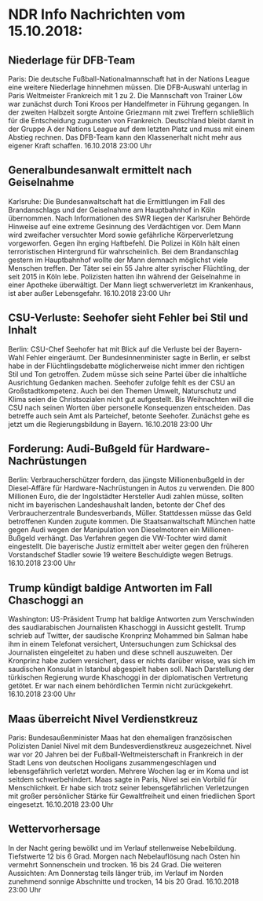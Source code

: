 # NDR Info Nachrichten vom 15.10.2018:


## Niederlage für DFB-Team
Paris: Die deutsche Fußball-Nationalmannschaft hat in der Nations League eine weitere Niederlage hinnehmen müssen. Die DFB-Auswahl unterlag in Paris Weltmeister Frankreich mit 1 zu 2. Die Mannschaft von Trainer Löw war zunächst durch Toni Kroos per Handelfmeter in Führung gegangen. In der zweiten Halbzeit sorgte Antoine Griezmann mit zwei Treffern schließlich für die Entscheidung zugunsten von Frankreich. Deutschland bleibt damit in der Gruppe A der Nations League auf dem letzten Platz und muss mit einem Abstieg rechnen. Das DFB-Team kann den Klassenerhalt nicht mehr aus eigener Kraft schaffen. 16.10.2018 23:00 Uhr 

## Generalbundesanwalt ermittelt nach Geiselnahme
Karlsruhe:		Die Bundesanwaltschaft hat die Ermittlungen im Fall des Brandanschlags und der Geiselnahme am Hauptbahnhof in Köln übernommen. Nach Informationen des SWR liegen der Karlsruher Behörde Hinweise auf eine extreme Gesinnung des Verdächtigen vor. Dem Mann wird zweifacher versuchter Mord sowie gefährliche Körperverletzung vorgeworfen. Gegen ihn erging Haftbefehl. Die Polizei in Köln hält einen terroristischen Hintergrund für wahrscheinlich. Bei dem Brandanschlag gestern im Hauptbahnhof wollte der Mann demnach möglichst viele Menschen treffen. Der Täter sei ein 55 Jahre alter syrischer Flüchtling, der seit 2015 in Köln lebe. Polizisten hatten ihn während der Geiselnahme in einer Apotheke überwältigt. Der Mann liegt schwerverletzt im Krankenhaus, ist aber außer Lebensgefahr. 16.10.2018 23:00 Uhr 

## CSU-Verluste: Seehofer sieht Fehler bei Stil und Inhalt
Berlin: CSU-Chef Seehofer hat mit Blick auf die Verluste bei der Bayern-Wahl Fehler eingeräumt. Der Bundesinnenminister sagte in Berlin, er selbst habe in der Flüchtlingsdebatte möglicherweise nicht immer den richtigen Stil und Ton getroffen. Zudem müsse sich seine Partei über die inhaltliche Ausrichtung Gedanken machen. Seehofer zufolge fehlt es der CSU an Großstadtkompetenz. Auch bei den Themen Umwelt, Naturschutz und Klima seien die Christsozialen nicht gut aufgestellt. Bis Weihnachten will die CSU nach seinen Worten über personelle Konsequenzen entscheiden. Das betreffe auch sein Amt als Parteichef, betonte Seehofer. Zunächst gehe es jetzt um die Regierungsbildung in Bayern. 16.10.2018 23:00 Uhr 

## Forderung: Audi-Bußgeld für Hardware-Nachrüstungen
Berlin: Verbraucherschützer fordern, das jüngste Millionenbußgeld in der Diesel-Affäre für Hardware-Nachrüstungen in Autos zu verwenden. Die 800 Millionen Euro, die der Ingolstädter Hersteller Audi zahlen müsse, sollten nicht im bayerischen Landeshaushalt landen, betonte der Chef des Verbraucherzentrale Bundesverbands, Müller. Stattdessen müsse das Geld betroffenen Kunden zugute kommen. Die Staatsanwaltschaft München hatte gegen Audi wegen der Manipulation von Dieselmotoren ein Millionen-Bußgeld verhängt. Das Verfahren gegen die VW-Tochter wird damit eingestellt. Die bayerische Justiz ermittelt aber weiter gegen den früheren Vorstandschef Stadler sowie 19 weitere Beschuldigte wegen Betrugs. 16.10.2018 23:00 Uhr 

## Trump kündigt baldige Antworten im Fall Chaschoggi an
Washington: US-Präsident Trump hat baldige Antworten zum Verschwinden des saudiarabischen Journalisten Khaschoggi in Aussicht gestellt. Trump schrieb auf Twitter, der saudische Kronprinz Mohammed bin Salman habe ihm in einem Telefonat versichert, Untersuchungen zum Schicksal des Journalisten eingeleitet zu haben und diese schnell auszuweiten. Der Kronprinz habe zudem versichert, dass er nichts darüber wisse, was sich im saudischen Konsulat in Istanbul abgespielt haben soll. Nach Darstellung der türkischen Regierung wurde Khaschoggi in der diplomatischen Vertretung getötet. Er war nach einem behördlichen Termin nicht zurückgekehrt. 16.10.2018 23:00 Uhr 

## Maas überreicht Nivel Verdienstkreuz
Paris: 			Bundesaußenminister Maas hat den ehemaligen französischen Polizisten Daniel Nivel mit dem Bundesverdienstkreuz ausgezeichnet. Nivel war vor 20 Jahren bei der Fußball-Weltmeisterschaft in Frankreich in der Stadt Lens von deutschen Hooligans zusammengeschlagen und lebensgefährlich verletzt worden. Mehrere Wochen lag er im Koma und ist seitdem schwerbehindert. Maas sagte in Paris, Nivel sei ein Vorbild für Menschlichkeit. Er habe sich trotz seiner lebensgefährlichen Verletzungen mit großer persönlicher Stärke für Gewaltfreiheit und einen friedlichen Sport eingesetzt. 16.10.2018 23:00 Uhr 

## Wettervorhersage
In der Nacht gering bewölkt und im Verlauf stellenweise Nebelbildung. Tiefstwerte 12 bis 6 Grad. Morgen nach Nebelauflösung nach Osten hin vermehrt Sonnenschein und trocken. 16 bis 24 Grad. Die weiteren Aussichten: Am Donnerstag teils länger trüb, im Verlauf im Norden zunehmend sonnige Abschnitte und trocken, 14 bis 20 Grad. 16.10.2018 23:00 Uhr 
